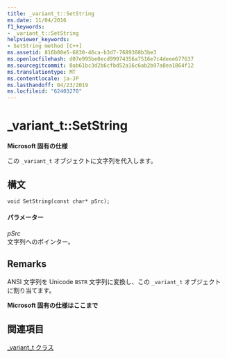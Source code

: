 ```yaml
---
title: _variant_t::SetString
ms.date: 11/04/2016
f1_keywords:
- _variant_t::SetString
helpviewer_keywords:
- SetString method [C++]
ms.assetid: 816b08e5-6830-46ca-b3d7-7689308b3be3
ms.openlocfilehash: d07e995be0ecd99974356a7516e7c4deee677637
ms.sourcegitcommit: 0ab61bc3d2b6cfbd52a16c6ab2b97a8ea1864f12
ms.translationtype: MT
ms.contentlocale: ja-JP
ms.lasthandoff: 04/23/2019
ms.locfileid: "62403270"
---
```

# <a name="varianttsetstring"></a>_variant_t::SetString

**Microsoft 固有の仕様**

この `_variant_t` オブジェクトに文字列を代入します。

## <a name="syntax"></a>構文

```
void SetString(const char* pSrc);
```

#### <a name="parameters"></a>パラメーター

*pSrc*<br/>
文字列へのポインター。

## <a name="remarks"></a>Remarks

ANSI 文字列を Unicode `BSTR` 文字列に変換し、この `_variant_t` オブジェクトに割り当てます。

**Microsoft 固有の仕様はここまで**

## <a name="see-also"></a>関連項目

[_variant_t クラス](../cpp/variant-t-class.md)